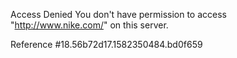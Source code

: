 Access Denied You don't have permission to access "http://www.nike.com/" on this server.

Reference #18.56b72d17.1582350484.bd0f659
